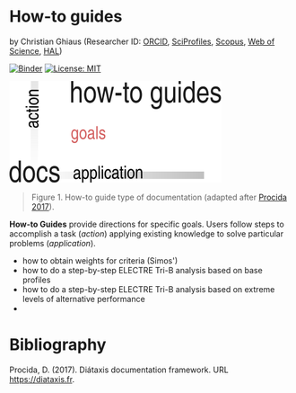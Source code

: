 # How-to guides

by Christian Ghiaus (Researcher ID: [ORCID](https://orcid.org/0000-0001-5561-1245), [SciProfiles](https://sciprofiles.com/profile/2970335), [Scopus](https://www.scopus.com/authid/detail.uri?authorId=6603390490), [Web of Science](https://www.webofscience.com/wos/author/record/1651371), [HAL](https://cv.hal.science/cghiaus))

[![Binder](https://mybinder.org/badge_logo.svg)](https://mybinder.org/v2/gh/cghiaus/ELECTRE_Tri/HEAD)
[![License: MIT](https://img.shields.io/badge/License-MIT-yellow.svg)](https://github.com/cghiaus/dm4bem_book/blob/main/LICENSE)

![Documentation](../../figs/docs_how-to.svg)

> Figure 1. How-to guide type of documentation (adapted after [Procida 2017](https://diataxis.fr)).

__How-to Guides__ provide directions for specific goals. Users follow steps to accomplish a task (_action_)
applying existing knowledge to solve particular problems (_application_).

- how to obtain weights for criteria (Simos')
- how to do a step-by-step ELECTRE Tri-B analysis based on base profiles
- how to do a step-by-step ELECTRE Tri-B analysis based on extreme levels of alternative  performance
- 

# Bibliography
Procida, D. (2017). Diátaxis documentation framework. URL https://diataxis.fr.
